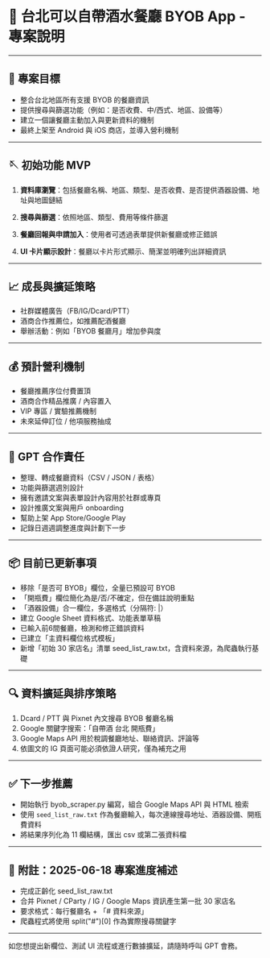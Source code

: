 # 🍷 台北可以自帶酒水餐廳 BYOB App - 專案說明

---

## 🌟 專案目標

* 整合台北地區所有支援 BYOB 的餐廳資訊
* 提供搜尋與篩選功能（例如：是否收費、中/西式、地區、設備等）
* 建立一個讓餐廳主動加入與更新資料的機制
* 最終上架至 Android 與 iOS 商店，並導入營利機制

---

## 🪡 初始功能 MVP

1. **資料庫瀏覽**：包括餐廳名稱、地區、類型、是否收費、是否提供酒器設備、地址與地圖鏈結

2. **搜尋與篩選**：依照地區、類型、費用等條件篩選

3. **餐廳回報與申請加入**：使用者可透過表單提供新餐廳或修正錯誤

4. **UI 卡片顯示設計**：餐廳以卡片形式顯示、簡潔並明確列出詳細資訊

---

## 📈 成長與擴延策略

* 社群媒體廣告（FB/IG/Dcard/PTT）
* 酒商合作推薦位，如推薦配酒餐廳
* 舉辦活動：例如「BYOB 餐廳月」增加參與度

---

## 💰 預計營利機制

* 餐廳推薦序位付費置頂
* 酒商合作精品推廣 / 內容置入
* VIP 專區 / 實驗推薦機制
* 未來延伸訂位 / 他項服務抽成

---

## 🤖 GPT 合作責任

* 整理、轉成餐廳資料（CSV / JSON / 表格）
* 功能與篩選週別設計
* 擁有邀請文案與表單設計內容用於社群或專頁
* 設計推廣文案與用戶 onboarding
* 幫助上架 App Store/Google Play
* 記錄日週週調整進度與計劃下一步

---

## 📦 目前已更新事項

* 移除「是否可 BYOB」欄位，全量已預設可 BYOB
* 「開瓶費」欄位簡化為是/否/不確定，但在備註說明重點
* 「酒器設備」合一欄位，多選格式（分隔符: |）
* 建立 Google Sheet 資料格式、功能表單草稿
* 已輸入前6間餐廳，檢測和修正錯誤資料
* 已建立「主資料欄位格式模板」
* 新增「初始 30 家店名」清單 seed\_list\_raw\.txt，含資料來源，為爬蟲執行基礎

---

## 🔍 資料擴延與排序策略

1. Dcard / PTT 與 Pixnet 內文搜尋 BYOB 餐廳名稱
2. Google 關鍵字搜索：「自帶酒 台北 開瓶費」
3. Google Maps API 用於稅調餐廳地址、聯絡資訊、評論等
4. 依圖文的 IG 頁面可能必須依證人研究，僅為補充之用

---

## ✅ 下一步推薦

* 開始執行 byob\_scraper.py 編寫，組合 Google Maps API 與 HTML 檢索
* 使用 `seed_list_raw.txt` 作為餐廳輸入，每次連線搜尋地址、酒器設備、開瓶費資料
* 將結果序列化為 11 欄結構，匯出 csv 或第二張資料檔

---

## 📄 附註：2025-06-18 專案進度補述

* 完成正齡化 seed\_list\_raw\.txt
* 合并 Pixnet / CParty / IG / Google Maps 資訊產生第一批 30 家店名
* 要求格式：每行餐廳名 + 「# 資料來源」
* 爬蟲程式將使用 split("#")\[0] 作為實際搜尋關鍵字

---

如您想提出新欄位、測試 UI 流程或進行數據擴延，請隨時呼叫 GPT 會務。
